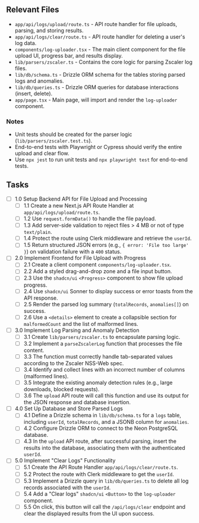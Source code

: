 ## Relevant Files

- `app/api/logs/upload/route.ts` - API route handler for file uploads, parsing, and storing results.
- `app/api/logs/clear/route.ts` - API route handler for deleting a user's log data.
- `components/log-uploader.tsx` - The main client component for the file upload UI, progress bar, and results display.
- `lib/parsers/zscaler.ts` - Contains the core logic for parsing Zscaler log files.
- `lib/db/schema.ts` - Drizzle ORM schema for the tables storing parsed logs and anomalies.
- `lib/db/queries.ts` - Drizzle ORM queries for database interactions (insert, delete).
- `app/page.tsx` - Main page, will import and render the `log-uploader` component.

### Notes

- Unit tests should be created for the parser logic (`lib/parsers/zscaler.test.ts`).
- End-to-end tests with Playwright or Cypress should verify the entire upload and clear flow.
- Use `npx jest` to run unit tests and `npx playwright test` for end-to-end tests.

## Tasks

- [ ] 1.0 Setup Backend API for File Upload and Processing
  - [ ] 1.1 Create a new Next.js API Route Handler at `app/api/logs/upload/route.ts`.
  - [ ] 1.2 Use `request.formData()` to handle the file payload.
  - [ ] 1.3 Add server-side validation to reject files > 4 MB or not of type `text/plain`.
  - [ ] 1.4 Protect the route using Clerk middleware and retrieve the `userId`.
  - [ ] 1.5 Return structured JSON errors (e.g., `{ error: 'File too large' }`) on validation failure with a `400` status.
- [ ] 2.0 Implement Frontend for File Upload with Progress
  - [ ] 2.1 Create a client component `components/log-uploader.tsx`.
  - [ ] 2.2 Add a styled drag-and-drop zone and a file input button.
  - [ ] 2.3 Use the `shadcn/ui` `<Progress>` component to show file upload progress.
  - [ ] 2.4 Use `shadcn/ui` Sonner to display success or error toasts from the API response.
  - [ ] 2.5 Render the parsed log summary (`totalRecords`, `anomalies[]`) on success.
  - [ ] 2.6 Use a `<details>` element to create a collapsible section for `malformedCount` and the list of malformed lines.
- [ ] 3.0 Implement Log Parsing and Anomaly Detection
  - [ ] 3.1 Create `lib/parsers/zscaler.ts` to encapsulate parsing logic.
  - [ ] 3.2 Implement a `parseZscalerLog` function that processes the file content.
  - [ ] 3.3 The function must correctly handle tab-separated values according to the Zscaler NSS-Web spec.
  - [ ] 3.4 Identify and collect lines with an incorrect number of columns (malformed lines).
  - [ ] 3.5 Integrate the existing anomaly detection rules (e.g., large downloads, blocked requests).
  - [ ] 3.6 The `upload` API route will call this function and use its output for the JSON response and database insertion.
- [ ] 4.0 Set Up Database and Store Parsed Logs
  - [ ] 4.1 Define a Drizzle schema in `lib/db/schema.ts` for a `logs` table, including `userId`, `totalRecords`, and a JSONB column for `anomalies`.
  - [ ] 4.2 Configure Drizzle ORM to connect to the Neon PostgreSQL database.
  - [ ] 4.3 In the `upload` API route, after successful parsing, insert the results into the database, associating them with the authenticated `userId`.
- [ ] 5.0 Implement "Clear Logs" Functionality
  - [ ] 5.1 Create the API Route Handler `app/api/logs/clear/route.ts`.
  - [ ] 5.2 Protect the route with Clerk middleware to get the `userId`.
  - [ ] 5.3 Implement a Drizzle query in `lib/db/queries.ts` to delete all log records associated with the `userId`.
  - [ ] 5.4 Add a "Clear logs" `shadcn/ui` `<Button>` to the `log-uploader` component.
  - [ ] 5.5 On click, this button will call the `/api/logs/clear` endpoint and clear the displayed results from the UI upon success.
